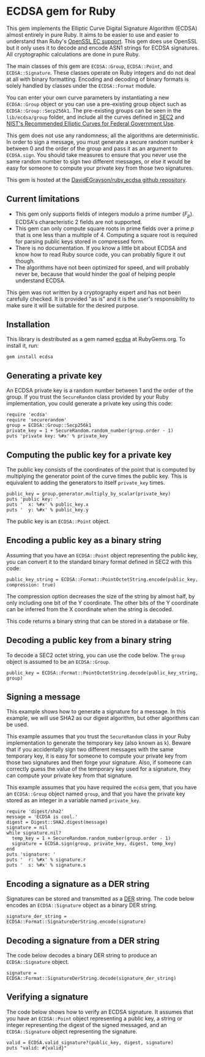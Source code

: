 # ECDSA gem for Ruby

This gem implements the Elliptic Curve Digital Signature Algorithm (ECDSA) almost entirely in pure Ruby.
It aims to be easier to use and easier to understand than Ruby's [OpenSSL EC support](http://www.ruby-doc.org/stdlib/libdoc/openssl/rdoc/OpenSSL/PKey/EC.html).
This gem does use OpenSSL but it only uses it to decode and encode ASN1 strings for ECDSA signatures.
All cryptographic calculations are done in pure Ruby.

The main classes of this gem are `ECDSA::Group`, `ECDSA::Point`, and `ECDSA::Signature`.
These classes operate on Ruby integers and do not deal at all with binary formatting.
Encoding and decoding of binary formats is solely handled by classes under the `ECDSA::Format` module.

You can enter your own curve parameters by instantiating a new `ECDSA::Group` object or you can
use a pre-existing group object such as `ECDSA::Group::Secp256k1`.
The pre-existing groups can be seen in the `lib/ecdsa/group` folder, and include all the curves
defined in [SEC2](http://www.secg.org/collateral/sec2_final.pdf) and [NIST's Recommended Elliptic Curves for Federal Government Use](http://csrc.nist.gov/groups/ST/toolkit/documents/dss/NISTReCur.pdf).

This gem does not use any randomness; all the algorithms are deterministic.
In order to sign a message, you must generate a secure random number _k_ between 0
and the order of the group and pass it as an argument to `ECDSA.sign`.
You should take measures to ensure that you never use the same random number to sign
two different messages, or else it would be easy for someone to compute your
private key from those two signatures.

This gem is hosted at the [DavidEGrayson/ruby_ecdsa github repository](https://github.com/DavidEGrayson/ruby_ecdsa).

## Current limitations

- This gem only supports fields of integers modulo a prime number (_F<sub>p</sub>_).
  ECDSA's characteristic 2 fields are not supported.
- This gem can only compute square roots in prime fields over a prime _p_
  that is one less than a multiple of 4.
  Computing a square root is required for parsing public keys stored in compressed form.
- There is no documentation.  If you know a little bit about ECDSA and know how to read
  Ruby source code, you can probably figure it out though.
- The algorithms have not been optimized for speed, and will probably never be, because that
  would hinder the goal of helping people understand ECDSA.

This gem was not written by a cryptography expert and has not been carefully checked.
It is provided "as is" and it is the user's responsibility to make sure it will be
suitable for the desired purpose.

## Installation

This library is destributed as a gem named [ecdsa](https://rubygems.org/gems/ecdsa) at RubyGems.org.  To install it, run:

    gem install ecdsa

## Generating a private key

An ECDSA private key is a random number between 1 and the order of the group.
If you trust the `SecureRandom` class provided by your Ruby implementation, you could
generate a private key using this code:

    require 'ecdsa'
    require 'securerandom'
    group = ECDSA::Group::Secp256k1
    private_key = 1 + SecureRandom.random_number(group.order - 1)
    puts 'private key: %#x' % private_key

## Computing the public key for a private key

The public key consists of the coordinates of the point that is computed by
multiplying the generator point of the curve times the public key.
This is equivalent to adding the generators to itself `private_key` times.

    public_key = group.generator.multiply_by_scalar(private_key)
    puts 'public key: '
    puts '  x: %#x' % public_key.x
    puts '  y: %#x' % public_key.y

The public key is an `ECDSA::Point` object.
    
## Encoding a public key as a binary string

Assuming that you have an `ECDSA::Point` object representing the public key,
you can convert it to the standard binary format defined in SEC2 with this code:

    public_key_string = ECDSA::Format::PointOctetString.encode(public_key, compression: true)

The compression option decreases the size of the string by almost half, by only
including one bit of the Y coordinate.  The other bits of the Y coordinate can
be inferred from the X coordinate when the string is decoded.
    
This code returns a binary string that can be stored in a database or file.

## Decoding a public key from a binary string

To decode a SEC2 octet string, you can use the code below.
The `group` object is assumed to be an `ECDSA::Group`.

    public_key = ECDSA::Format::PointOctetString.decode(public_key_string, group)

## Signing a message

This example shows how to generate a signature for a message.
In this example, we will use SHA2 as our digest algorithm, but other algorithms
can be used.

This example assumes that you trust the `SecureRandom` class in your
Ruby implementation to generate the temporary key (also known as `k`).
Beware that if you accidentally sign two different messages with the same
temporary key, it is easy for someone to compute your private key from those
two signatures and then forge your signature.
Also, if someone can correctly guess the value of the temporary key used for
a signature, they can compute your private key from that signature.

This example assumes that you have required the `ecdsa` gem, that you have
an `ECDSA::Group` object named `group`, and that you have the private key
stored as an integer in a variable named `private_key`.

    require 'digest/sha2'
    message = 'ECDSA is cool.'
    digest = Digest::SHA2.digest(message)
    signature = nil
    while signature.nil?
      temp_key = 1 + SecureRandom.random_number(group.order - 1)
      signature = ECDSA.sign(group, private_key, digest, temp_key)
    end
    puts 'signature: '
    puts '  r: %#x' % signature.r
    puts '  s: %#x' % signature.s
    
## Encoding a signature as a DER string

Signatures can be stored and transmitted as a [DER](http://en.wikipedia.org/wiki/X.690) string.
The code below encodes an `ECDSA::Signature` object as a binary DER string.

    signature_der_string = ECDSA::Format::SignatureDerString.encode(signature)

## Decoding a signature from a DER string

The code below decodes a binary DER string to produce an `ECDSA::Signature` object.

    signature = ECDSA::Format::SignatureDerString.decode(signature_der_string)
    
## Verifying a signature

The code below shows how to verify an ECDSA signature.
It assumes that you have an `ECDSA::Point` object representing a public key,
a string or integer representing the digest of the signed messaged, and
an `ECDSA::Signature` object representing the signature.

    valid = ECDSA.valid_signature?(public_key, digest, signature)
    puts "valid: #{valid}"

